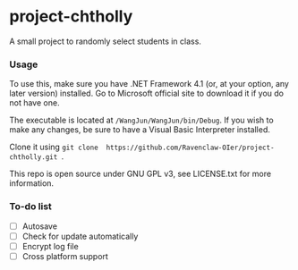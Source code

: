 # project-chtholly
A small project to randomly select students in class.

### Usage

To use this, make sure you have .NET Framework 4.1 (or, at your option, any later version) installed. Go to Microsoft official site to download it  if you do not have one.  

The executable is located at ```/WangJun/WangJun/bin/Debug```. If you wish to make any changes, be sure to have a Visual Basic Interpreter installed.

Clone it using ```git clone  https://github.com/Ravenclaw-OIer/project-chtholly.git ```.

This repo is open source under GNU GPL v3, see LICENSE.txt for more information.

### To-do list

- [ ] Autosave
- [ ] Check for update automatically
- [ ] Encrypt log file
- [ ] Cross platform support
